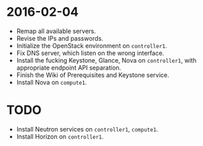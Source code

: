 # 2016-02-04
* Remap all available servers.
* Revise the IPs and passwords.
* Initialize the OpenStack environment on `controller1`.
* Fix DNS server, which listen on the wrong interface.
* Install the fucking Keystone, Glance, Nova on `controller1`, with appropriate endpoint API separation.
* Finish the Wiki of Prerequisites and Keystone service.
* Install Nova on `compute1`.

# TODO
* Install Neutron services on `controller1`, `compute1`.
* Install Horizon on `controller1`.
